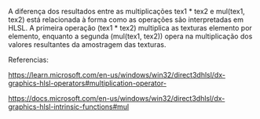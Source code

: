 A diferença dos resultados entre as multiplicações tex1 * tex2 e mul(tex1, tex2) está relacionada à forma como as operações são interpretadas em HLSL. A primeira operação (tex1 * tex2) multiplica as texturas elemento por elemento, enquanto a segunda (mul(tex1, tex2)) opera na multiplicação dos valores resultantes da amostragem das texturas.

Referencias:

https://learn.microsoft.com/en-us/windows/win32/direct3dhlsl/dx-graphics-hlsl-operators#multiplication-operator-

https://docs.microsoft.com/en-us/windows/win32/direct3dhlsl/dx-graphics-hlsl-intrinsic-functions#mul
